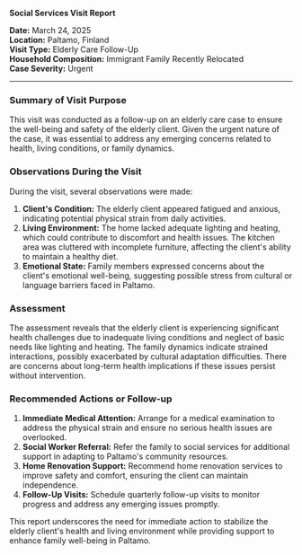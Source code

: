 

**Social Services Visit Report**

**Date:** March 24, 2025  
**Location:** Paltamo, Finland  
**Visit Type:** Elderly Care Follow-Up  
**Household Composition:** Immigrant Family Recently Relocated  
**Case Severity:** Urgent  

---

### Summary of Visit Purpose

This visit was conducted as a follow-up on an elderly care case to ensure the well-being and safety of the elderly client. Given the urgent nature of the case, it was essential to address any emerging concerns related to health, living conditions, or family dynamics.

### Observations During the Visit

During the visit, several observations were made:

1. **Client's Condition:** The elderly client appeared fatigued and anxious, indicating potential physical strain from daily activities.
2. **Living Environment:** The home lacked adequate lighting and heating, which could contribute to discomfort and health issues. The kitchen area was cluttered with incomplete furniture, affecting the client's ability to maintain a healthy diet.
3. **Emotional State:** Family members expressed concerns about the client's emotional well-being, suggesting possible stress from cultural or language barriers faced in Paltamo.

### Assessment

The assessment reveals that the elderly client is experiencing significant health challenges due to inadequate living conditions and neglect of basic needs like lighting and heating. The family dynamics indicate strained interactions, possibly exacerbated by cultural adaptation difficulties. There are concerns about long-term health implications if these issues persist without intervention.

### Recommended Actions or Follow-up

1. **Immediate Medical Attention:** Arrange for a medical examination to address the physical strain and ensure no serious health issues are overlooked.
2. **Social Worker Referral:** Refer the family to social services for additional support in adapting to Paltamo's community resources.
3. **Home Renovation Support:** Recommend home renovation services to improve safety and comfort, ensuring the client can maintain independence.
4. **Follow-Up Visits:** Schedule quarterly follow-up visits to monitor progress and address any emerging issues promptly.

This report underscores the need for immediate action to stabilize the elderly client's health and living environment while providing support to enhance family well-being in Paltamo.